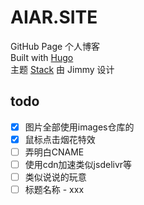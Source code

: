 # AIAR.SITE
GitHub Page 个人博客  
Built with [Hugo](https://github.com/gohugoio/hugo)  
主题 [Stack](https://github.com/CaiJimmy/hugo-theme-stack) 由 Jimmy 设计

## todo
+ [x] 图片全部使用images仓库的
+ [x] 鼠标点击烟花特效
+ [ ] 弄明白CNAME
+ [ ] 使用cdn加速类似jsdelivr等
+ [ ] 类似说说的玩意
+ [ ] 标题名称 - xxx
